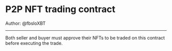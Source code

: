 # P2P NFT trading contract

Author: @fbsloXBT

---

Both seller and buyer must approve their NFTs to be traded on this contract before executing the trade.
